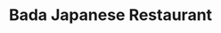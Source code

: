---
layout: place
title: "Bada Japanese Restaurant"
permalink: /colorado/colorado-springs/bada-japanese-restaurant.html
stateAbbr: CO
stateName: Colorado
cityName: Colorado Springs
place_id: ChIJm0tJBHpEE4cR0_nPKWEs9dQ
photos:
  - name: >-
      places/ChIJm0tJBHpEE4cR0_nPKWEs9dQ/photos/AeeoHcJQU07IybTAagiXoLJje2KfhDijXYg3qdtweRQUp1RB5h9GisHoIEjydlyA5EZzslH_rVWqZel-OSYnsGo1rv6weFf5WIrTR5up8eFkS2m0sV4y04WGBDA5ZhzFTE-4o1Blu0SRiE8-Xl1NHTotgtA5ThGwAhagwL09Oh9Yb0qVF1QzSX05hotgo92ChVSfHw2ySXwMKhpiVRvw_sKTqGEULvx_5IH1s865DBkHTpURUSQ4EKK9ObGR8nHQgMnMAYeMWZ-TVc86WWedBoJmsgnjk6NWj-GVrPJi7idFTpW6xUl78sXBU3zBa0vot9Nxm1OevILsIE8bOgMQpCAc2yXy02UHo6usHVqN0VbLRCf4Dl9IbckwUiP-QPjlCIH916A-ZNUdnsiFIHhWCdQU_wboJ7NNm3u492dVNFWYKH5GU2wc
    widthPx: 4000
    heightPx: 2250
    authorAttributions:
      - displayName: Altos Vista Villagio
        uri: https://maps.google.com/maps/contrib/115321619948609558309
        photoUri: >-
          https://lh3.googleusercontent.com/a-/ALV-UjXinTJjGWkIOkzuQlkg1kv4dPv-XVjYRZfeGQ085AIYYtYHFSFMvQ=s100-p-k-no-mo
    flagContentUri: >-
      https://www.google.com/local/imagery/report/?cb_client=maps_api_places.places_api&image_key=!1e10!2sCIHM0ogKEICAgIC-ibadmwE&hl=en-US
    googleMapsUri: >-
      https://www.google.com/maps/place//data=!3m4!1e2!3m2!1sCIHM0ogKEICAgIC-ibadmwE!2e10!4m2!3m1!1s0x8713447a04494b9b:0xd4f52c6129cff9d3
  - name: >-
      places/ChIJm0tJBHpEE4cR0_nPKWEs9dQ/photos/AeeoHcK-aubuNybiWOic5XeQ3M1ziveIbBm_0wdzf84drG8gUxbYxdngfzG-RRTpo7qh7S0ahNzPceoku1ohrx-FfDD6Qs8RCgTb2PB451FVpDmIETJOBZOnL5tSjPye2w6b91aCSQzVtQX1lFAR9Fp2N-cOUdx3utI7reNQhSsm8Yc2z9V0Z2IZ26oxgybSF5gQTvaH5J_62P07N8lBHPjioO8z1hDDi6H3UK6kySahB-rSH9Zb9-46k0IWqIWiG8GOrRM0CP4UIOnLO3mwssN5ckkDRiqiIxf5U4npN9o_c1-yAG_BW36Y7WK5Gl3LAoye4fw-nnmIROQN-7CyL3lS_q7nHRwDCb-c_0MIz5YBuU5_yqrWLbpBvLQr33K8tRRSml8dlswOQZ0Awcio3JhhCHIats8Sm9YJUBbCbDrs_6RD_A
    widthPx: 4032
    heightPx: 3024
    authorAttributions:
      - displayName: Emily L
        uri: https://maps.google.com/maps/contrib/104123761248515455661
        photoUri: >-
          https://lh3.googleusercontent.com/a-/ALV-UjU0IVc9CsCSiKx0BPIhluOiMcTOY8hjxHQhdqm3Lw2CKYZWg_Ei=s100-p-k-no-mo
    flagContentUri: >-
      https://www.google.com/local/imagery/report/?cb_client=maps_api_places.places_api&image_key=!1e10!2sCIHM0ogKEICAgIDahqSbfA&hl=en-US
    googleMapsUri: >-
      https://www.google.com/maps/place//data=!3m4!1e2!3m2!1sCIHM0ogKEICAgIDahqSbfA!2e10!4m2!3m1!1s0x8713447a04494b9b:0xd4f52c6129cff9d3
  - name: >-
      places/ChIJm0tJBHpEE4cR0_nPKWEs9dQ/photos/AeeoHcLj26RYEDl1qyRGzQHTS3NftCvip_ugTPFrRogqRwlz1cAcMW7pcU6uKwM9fzSzH0hyE533a6Q4tuC9prL5DvTtymzSO3juMsqP-ZWk9s9SN_BCGPZHS4JwRPiJJAYxNUzBf9yGred5p6a4XVqJnknnXLHGQH9VP3ThX2-eNfkInJtMCQv9B3Jov8PDHBRUk8a3v6XbkV9bP6RdxhoW5YV1gWdJLKWl1dXryIXPtzt89NT2KKyus-GyviKoML62MLdR91RsOHLRnu-yYvvbtsBh2foniqtEgiKFkLSRjxeADWRfE_H8w71URPYqasjKH36X5KR0x4lmyqiPc3Cp4Cl_rVhb9ddC9CcH_moS24O6gnPYHiwZ-vvURIz3Q0EOgAoaS-1cQedciQnJBLwRB5h5rhqggSq2tyE31b5Iqo37Sw
    widthPx: 4147
    heightPx: 4800
    authorAttributions:
      - displayName: Kalie Gould
        uri: https://maps.google.com/maps/contrib/117565439227592518531
        photoUri: >-
          https://lh3.googleusercontent.com/a-/ALV-UjWR0eUJeEPdP9C2kLipMKIujKj1d5ubqBNARhy0rualbmYjl2U=s100-p-k-no-mo
    flagContentUri: >-
      https://www.google.com/local/imagery/report/?cb_client=maps_api_places.places_api&image_key=!1e10!2sCIHM0ogKEICAgMCw09m-cA&hl=en-US
    googleMapsUri: >-
      https://www.google.com/maps/place//data=!3m4!1e2!3m2!1sCIHM0ogKEICAgMCw09m-cA!2e10!4m2!3m1!1s0x8713447a04494b9b:0xd4f52c6129cff9d3
  - name: >-
      places/ChIJm0tJBHpEE4cR0_nPKWEs9dQ/photos/AeeoHcKorhiYTk22O9Q17Ou1AkWCcXhJxNtaPkpcRxrhwx-kjuddx_wmYYtA2CahNAKDU0-CQ8YtXtec-9SLhFlHe1c_GYl_3v8drC_Vlo2yFVW9pMsadPAdIqdTfDZfmLsuK7HW_VOihhkSvnLpcFvqIxO8kvvfLHkQg_ZFf7sPXK7qJ-KiJAHNbk7BHHGj9ofYa5T5DM0FmfZPXg8mPTTp4KNAnpdzyONsKVuB8Hdf0i-Ozidptgja49kPWl0-zWbTMtLka9tohttOqnYdMJT0BzE8HJyTL7ij2RAURLU1TCazGl2VYs9QNG7qkelR4kk-JVbjGUIdCjTH-ipLSgVuX6ctGcTv9cjliId82SiyMKd-V89h2lNlMHRvJRWcf2UB3Ww7SAQJF8VGJ-SpiQv-dB7uyJv3ujNOCCcCVhUPDC2ff-Ms
    widthPx: 4080
    heightPx: 2642
    authorAttributions:
      - displayName: Alexandra Villalobos
        uri: https://maps.google.com/maps/contrib/108089805341414869994
        photoUri: >-
          https://lh3.googleusercontent.com/a-/ALV-UjWkrX8TQW06m4wndg4QjQSygdOhbVR-uZKVfQAEj8dhrug51Vyb4A=s100-p-k-no-mo
    flagContentUri: >-
      https://www.google.com/local/imagery/report/?cb_client=maps_api_places.places_api&image_key=!1e10!2sCIHM0ogKEICAgIDrw8e3-QE&hl=en-US
    googleMapsUri: >-
      https://www.google.com/maps/place//data=!3m4!1e2!3m2!1sCIHM0ogKEICAgIDrw8e3-QE!2e10!4m2!3m1!1s0x8713447a04494b9b:0xd4f52c6129cff9d3
  - name: >-
      places/ChIJm0tJBHpEE4cR0_nPKWEs9dQ/photos/AeeoHcKrAPEbkubv_hj8kGPGJxGrwKsSgRoKU9IKq3sGs0WGCeQdyIkdBSkeTHONDtSMw5zA_9SrvQzVyB5J8vJmHW1GILYNkWoLupxWerulG9XXh8NJYg0kv0QH56Njm4sFWETawl1gB64rkc46kRT_jaqiyNY_vdv8-kJFF7mqKnS4las8fwWObONdgCjD1THM9Y4BefKywUwfRWBa_7fuXLCg4hAnjs_-j3l0QAKPJhEgQQ1XjEFqPdTchvEFwegR4mJwTPwM9D3IpF1hovtxNX1Gp2Vm8cNp-yBXfYuSabFoA8FKj0gpEzYItEXBLD0NO22rt2h83j8SRbRGaB5YPSuT6zHP_EU_2JIyIUIDlK1rkcYBYqjUDWNFFwdxCGG02Y3miE1hphsRYNjAHCb7GFAYPvlya-ml0m9thFmg7JBEY9bf
    widthPx: 3000
    heightPx: 3600
    authorAttributions:
      - displayName: James
        uri: https://maps.google.com/maps/contrib/114777315102625484255
        photoUri: >-
          https://lh3.googleusercontent.com/a/ACg8ocK43A4V8zrbbyEhNl94oHlGYQ7hBqBPNyxTuNTF29TBZjSxrA=s100-p-k-no-mo
    flagContentUri: >-
      https://www.google.com/local/imagery/report/?cb_client=maps_api_places.places_api&image_key=!1e10!2sCIHM0ogKEICAgICHt5mDjAE&hl=en-US
    googleMapsUri: >-
      https://www.google.com/maps/place//data=!3m4!1e2!3m2!1sCIHM0ogKEICAgICHt5mDjAE!2e10!4m2!3m1!1s0x8713447a04494b9b:0xd4f52c6129cff9d3
  - name: >-
      places/ChIJm0tJBHpEE4cR0_nPKWEs9dQ/photos/AeeoHcKUUF9JivqlP9S9u8QBMQIOKkm0G4bj-HdwBiZDTJCiYLhFrt-PqrqOAQWlaStConF6FECjO2tgBLFnzexhBT65h_wupzMfGLB2yZKonHQpFPsV7Gm3lVsy1ZTnwplwoWnTQYg5fsOyT7P_9NdQ0h_rDbmH_lEBzi99t8-nymtdiGwWoPU4zezVYTV5W7T8oYhZDQlnw0DOhKxC8NLXbRRoRqOZPd-iEgUIb5n8IlL3i5M2YA0BbE8RGkS449UbGuHmiFpixA-1w_eT_uRWzPpSDa3hWqHkiB5Lm5cptU-htYZvcF_tmuCcHG1weq1lFB2wSrB5IpGxiFhZ9bnTJkOuwQyCXZEjeSZVZ6nzKU5qJzyvoBhVj8THdNo9n070cLyy0zUcz3_tvfjtFExkyaWetTtI6N54EMISlZNKj-KmjU4l
    widthPx: 4000
    heightPx: 3000
    authorAttributions:
      - displayName: Dennis Dame
        uri: https://maps.google.com/maps/contrib/105293454285898818028
        photoUri: >-
          https://lh3.googleusercontent.com/a-/ALV-UjU2qEBnoKuLxa9cYU5wNidpAL1kiC_vIpREKjFnj4Wun_zc3gWi=s100-p-k-no-mo
    flagContentUri: >-
      https://www.google.com/local/imagery/report/?cb_client=maps_api_places.places_api&image_key=!1e10!2sCIHM0ogKEICAgMCghojhkgE&hl=en-US
    googleMapsUri: >-
      https://www.google.com/maps/place//data=!3m4!1e2!3m2!1sCIHM0ogKEICAgMCghojhkgE!2e10!4m2!3m1!1s0x8713447a04494b9b:0xd4f52c6129cff9d3
  - name: >-
      places/ChIJm0tJBHpEE4cR0_nPKWEs9dQ/photos/AeeoHcLM5fZK1YwVTAkwK6SQRKNoK1-y9EkYJzrb-tBTVY-ln6P7jYJhjyU5zQYFdoUX-AunYNI6zn9oNLMcL7-WYy-k8KOM8hKCzPAqT4vtty2O8b0DLRdF2hAxKXV00B7CLQ4a4oOEVXCfJyYEcuP2pOYqe-8vm2iLi2UbJO2x9g_N4lCFCUOxvTrhmy1Du-yR2OwCmTxDhiSIhFZzfQqB1p_k6TSxnBHH59MNFG2JtbOK5OHKmAPISDtT9qehdPbnCxa9HD31p6AhLLtKG9s8IDjTgirZFKNjIM_Vm20gF-duLA1cLysuBhAlB9Lx5R6ZNY6vB3v--B71xmsuAVJOH5s7o-1ptYi21WAGojGOcTQp7UUP8BHQD3uCJd8G5MrhjxKkmHg2MhE8DCbCDNE0Wt3envxeOGBn40sEfkQiK70TuNk
    widthPx: 4000
    heightPx: 3000
    authorAttributions:
      - displayName: Hank Chang
        uri: https://maps.google.com/maps/contrib/112458689918650437578
        photoUri: >-
          https://lh3.googleusercontent.com/a-/ALV-UjVulvD7xYj42joPq5SQqomZArJ1w7ixc3IzZBSISp0tPgdsSRe8cg=s100-p-k-no-mo
    flagContentUri: >-
      https://www.google.com/local/imagery/report/?cb_client=maps_api_places.places_api&image_key=!1e10!2sCIHM0ogKEICAgICroY2lmgE&hl=en-US
    googleMapsUri: >-
      https://www.google.com/maps/place//data=!3m4!1e2!3m2!1sCIHM0ogKEICAgICroY2lmgE!2e10!4m2!3m1!1s0x8713447a04494b9b:0xd4f52c6129cff9d3
  - name: >-
      places/ChIJm0tJBHpEE4cR0_nPKWEs9dQ/photos/AeeoHcL2sNgvPzNn8dwaw_e0HzuGkmGeFXjWahzNQMEIXsMSjKm-Ab1fyK28LuEYLNAFc0ZgzZ3xnEQ94DrzIALFuf6CfoY_0GwcpEiXDjmbomnn1SacZbmWFBkm48G-b8Pahi6HWht8UArO4gzlNTLElO4_flYRPGkJ6fJOj7atcBigFdzqaQa-CFwAbTsmkFtcDcvKc79178r4q01N3w5gJBSuoNjTT_-WkGjwTQmd4NAGqC7M4snMw2ns06g6ROapEAfHF41fdaKwbjWIqd5xIl2JUWh3E-_4JfrQldCeTN730uw7VPtvkvS0Xgb5raIU2LSdt1A_A2E3CwqVXIC0v7-uQIFqpiWmbk0RjLKdZnw-OySGkpBNQsMNp8HPfVN-lB4GOqjyT1NMvSkqx-QksLQalj_OfDTNkStXyIgvgJUQGQ
    widthPx: 4608
    heightPx: 3456
    authorAttributions:
      - displayName: Krista Blocher
        uri: https://maps.google.com/maps/contrib/107858408084872909197
        photoUri: >-
          https://lh3.googleusercontent.com/a-/ALV-UjUXUkurpM-xZt9E7tvFE4Yg0Q0ikrUsk_sdM1u1CGerBtGW87F_hA=s100-p-k-no-mo
    flagContentUri: >-
      https://www.google.com/local/imagery/report/?cb_client=maps_api_places.places_api&image_key=!1e10!2sCIHM0ogKEICAgID-quyOdQ&hl=en-US
    googleMapsUri: >-
      https://www.google.com/maps/place//data=!3m4!1e2!3m2!1sCIHM0ogKEICAgID-quyOdQ!2e10!4m2!3m1!1s0x8713447a04494b9b:0xd4f52c6129cff9d3
  - name: >-
      places/ChIJm0tJBHpEE4cR0_nPKWEs9dQ/photos/AeeoHcJTwiOov6ePaZqLNf5CzcDIYxdACj-pJfK70APrRtRjvpF50pjlR2kDtzwiAJgpdtsNpXa4a94d2NfXF-i8o9BO_In2po0iVGcbN33slRyBQyQ900E7j0XeE61shNYA3Pw0Xe0tY84A86OIjgTK5jbyshk2bolLLy6C4FuRx8lGIy7gIGdxeS0RyXH2XzvsQ0r_CLRPUO42lrE5uxtZbLJ0-gMKyDgkvFUYm7-3g7RnS4q-Amh9wHq-G-MyD9FaIwbpZc6tvkWd_FBSn-fd_AjF9VkV4O1KJrY5x2eRxf48XiVtg26sd-ET2w7qP96hrNeWuD6_Zty0dLNBYqUfMikIVGSJleNVAw5iXRPPp8MlR_qcApCgI9ArofUNb-Zo-2y-VCM8-NxK7F90Bd_CYzY-9QadIYm57pF0AsLZArsjEHMw
    widthPx: 3270
    heightPx: 4800
    authorAttributions:
      - displayName: Kalie Gould
        uri: https://maps.google.com/maps/contrib/117565439227592518531
        photoUri: >-
          https://lh3.googleusercontent.com/a-/ALV-UjWR0eUJeEPdP9C2kLipMKIujKj1d5ubqBNARhy0rualbmYjl2U=s100-p-k-no-mo
    flagContentUri: >-
      https://www.google.com/local/imagery/report/?cb_client=maps_api_places.places_api&image_key=!1e10!2sCIHM0ogKEICAgMCw09m-8AE&hl=en-US
    googleMapsUri: >-
      https://www.google.com/maps/place//data=!3m4!1e2!3m2!1sCIHM0ogKEICAgMCw09m-8AE!2e10!4m2!3m1!1s0x8713447a04494b9b:0xd4f52c6129cff9d3
  - name: >-
      places/ChIJm0tJBHpEE4cR0_nPKWEs9dQ/photos/AeeoHcICCwcro0kuFJr_3DKczYWoHHXqTjLnbUCuWa0XZ-oxV-JPPSZMI2zvnlOJf1FM0RBq0BzXs2zetyvfBg1JlBbxWaezpEmxdJWC_uHlCXu9wN1C5XxdEig9cPe1zTmKhgTI-74CGE12TifQIQiB0-ZnVcmS9vljM7RonmsTMJyjy_vr5lm_Sfmzm9cc782tvIPE8IzZg1jWGZ5HKgcr9f5v3UepKX9ABJkfMlW1j4fK6tuelWB1gOfIP4zxOd-_UKejScj5o1XOkbABLo2b8xuV3ypN4feErh223tIOL6EkQcnqKgz-ssLDMt-IPsPJ7k4LV_v-MdSd9I-IXcKhhFC1bpwo0bp7ejlWjBAGMUIpfajwUo5wPPe1zenvT9gfpLW97WLz_USHmW4dMm1Q-26CQs9nDPLxJXCfZxTOBQgE87oq
    widthPx: 3000
    heightPx: 4000
    authorAttributions:
      - displayName: Hank Chang
        uri: https://maps.google.com/maps/contrib/112458689918650437578
        photoUri: >-
          https://lh3.googleusercontent.com/a-/ALV-UjVulvD7xYj42joPq5SQqomZArJ1w7ixc3IzZBSISp0tPgdsSRe8cg=s100-p-k-no-mo
    flagContentUri: >-
      https://www.google.com/local/imagery/report/?cb_client=maps_api_places.places_api&image_key=!1e10!2sCIHM0ogKEICAgICroY2L-QE&hl=en-US
    googleMapsUri: >-
      https://www.google.com/maps/place//data=!3m4!1e2!3m2!1sCIHM0ogKEICAgICroY2L-QE!2e10!4m2!3m1!1s0x8713447a04494b9b:0xd4f52c6129cff9d3
address: 2777 Janitell Rd, Colorado Springs, CO 80906, USA
street: 2777 Janitell Rd
city: Colorado Springs
state: CO
zip: '80906'
country: USA
neighborhood: Southeast Colorado Springs
latitude: '38.794285'
longitude: '-104.787665'
accessibility_options:
  wheelchairAccessibleParking: true
  wheelchairAccessibleEntrance: true
  wheelchairAccessibleRestroom: true
  wheelchairAccessibleSeating: true
business_status: OPERATIONAL
name: Bada Japanese Restaurant
google_maps_links:
  directionsUri: >-
    https://www.google.com/maps/dir//''/data=!4m7!4m6!1m1!4e2!1m2!1m1!1s0x8713447a04494b9b:0xd4f52c6129cff9d3!3e0
  placeUri: https://maps.google.com/?cid=15345220101159778771
  writeAReviewUri: >-
    https://www.google.com/maps/place//data=!4m3!3m2!1s0x8713447a04494b9b:0xd4f52c6129cff9d3!12e1
  reviewsUri: >-
    https://www.google.com/maps/place//data=!4m4!3m3!1s0x8713447a04494b9b:0xd4f52c6129cff9d3!9m1!1b1
  photosUri: >-
    https://www.google.com/maps/place//data=!4m3!3m2!1s0x8713447a04494b9b:0xd4f52c6129cff9d3!10e5
primary_type: Japanese Restaurant
opening_hours:
  regular: null
  current: null
secondary_opening_hours:
  regular:
    weekdayDescriptions: null
    type: null
  current:
    weekdayDescriptions: null
    type: null
phone: (719) 424-7269
price_level: PRICE_LEVEL_MODERATE
price_range: $20 &ndash; $30
rating: '4.5'
rating_count: 803
website: http://badajapaneserestaurant.com/
description: null
reviews: null
parking_options: null
payment_options: null
allow_dogs: null
curbside_pickup: null
delivery: null
dine_in: null
good_for_children: null
good_for_groups: null
good_for_sports: null
live_music: null
menu_for_children: null
outdoor_seating: null
reservable: null
restroom: null
serves_beer: null
serves_breakfast: null
serves_brunch: null
serves_cocktails: null
serves_coffee: null
serves_dinner: null
serves_dessert: null
serves_lunch: null
serves_vegetarian_food: null
serves_wine: null
takeout: null

---